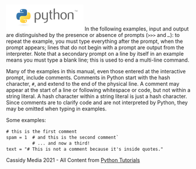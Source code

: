 
![Python Logo](./assets/python-logo.png)
In the following examples, input and output are distinguished by the presence or absence of prompts (*`>>>`* and  *`…`*): to repeat the example, you must type everything after the prompt, when the prompt appears; lines that do not begin with a prompt are output from the interpreter. Note that a secondary prompt on a line by itself in an example means you must type a blank line; this is used to end a multi-line command.

Many of the examples in this manual, even those entered at the interactive prompt, include comments. Comments in Python start with the hash character, *`#`*, and extend to the end of the physical line. A comment may appear at the start of a line or following whitespace or code, but not within a string literal. A hash character within a string literal is just a hash character. Since comments are to clarify code and are not interpreted by Python, they may be omitted when typing in examples.

Some examples:

<pre><code class="py"># this is the first comment
spam = 1  # and this is the second comment`
          # ... and now a third!
text = "# This is not a comment because it's inside quotes."
</code></pre>

Cassidy Media 2021 - All Content from [Python Tutorials](https://docs.python.org/3/tutorial/index.html)
